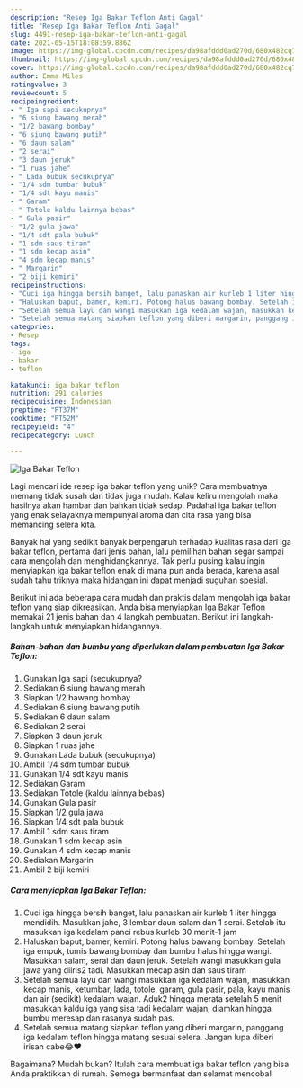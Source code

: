 ```yaml
---
description: "Resep Iga Bakar Teflon Anti Gagal"
title: "Resep Iga Bakar Teflon Anti Gagal"
slug: 4491-resep-iga-bakar-teflon-anti-gagal
date: 2021-05-15T18:08:59.886Z
image: https://img-global.cpcdn.com/recipes/da98afddd0ad270d/680x482cq70/iga-bakar-teflon-foto-resep-utama.jpg
thumbnail: https://img-global.cpcdn.com/recipes/da98afddd0ad270d/680x482cq70/iga-bakar-teflon-foto-resep-utama.jpg
cover: https://img-global.cpcdn.com/recipes/da98afddd0ad270d/680x482cq70/iga-bakar-teflon-foto-resep-utama.jpg
author: Emma Miles
ratingvalue: 3
reviewcount: 5
recipeingredient:
- " Iga sapi secukupnya"
- "6 siung bawang merah"
- "1/2 bawang bombay"
- "6 siung bawang putih"
- "6 daun salam"
- "2 serai"
- "3 daun jeruk"
- "1 ruas jahe"
- " Lada bubuk secukupnya"
- "1/4 sdm tumbar bubuk"
- "1/4 sdt kayu manis"
- " Garam"
- " Totole kaldu lainnya bebas"
- " Gula pasir"
- "1/2 gula jawa"
- "1/4 sdt pala bubuk"
- "1 sdm saus tiram"
- "1 sdm kecap asin"
- "4 sdm kecap manis"
- " Margarin"
- "2 biji kemiri"
recipeinstructions:
- "Cuci iga hingga bersih banget, lalu panaskan air kurleb 1 liter hingga mendidih. Masukkan jahe, 3 lembar daun salam dan 1 serai. Setelab itu masukkan iga kedalam panci rebus kurleb 30 menit-1 jam"
- "Haluskan baput, bamer, kemiri. Potong halus bawang bombay. Setelah iga empuk, tumis bawang bombay dan bumbu halus hingga wangi. Masukkan salam, serai dan daun jeruk. Setelah wangi masukkan gula jawa yang diiris2 tadi. Masukkan mecap asin dan saus tiram"
- "Setelah semua layu dan wangi masukkan iga kedalam wajan, masukkan kecap manis, ketumbar, lada, totole, garam, gula pasir, pala, kayu manis dan air (sedikit) kedalam wajan. Aduk2 hingga merata setelah 5 menit masukkan kaldu iga yang sisa tadi kedalam wajan, diamkan hingga bumbu meresap dan rasanya sudah pas."
- "Setelah semua matang siapkan teflon yang diberi margarin, panggang iga kedalam teflon hingga matang sesuai selera. Jangan lupa diberi irisan cabe😂❤️"
categories:
- Resep
tags:
- iga
- bakar
- teflon

katakunci: iga bakar teflon 
nutrition: 291 calories
recipecuisine: Indonesian
preptime: "PT37M"
cooktime: "PT52M"
recipeyield: "4"
recipecategory: Lunch

---
```



![Iga Bakar Teflon](https://img-global.cpcdn.com/recipes/da98afddd0ad270d/680x482cq70/iga-bakar-teflon-foto-resep-utama.jpg)

Lagi mencari ide resep iga bakar teflon yang unik? Cara membuatnya memang tidak susah dan tidak juga mudah. Kalau keliru mengolah maka hasilnya akan hambar dan bahkan tidak sedap. Padahal iga bakar teflon yang enak selayaknya mempunyai aroma dan cita rasa yang bisa memancing selera kita.



Banyak hal yang sedikit banyak berpengaruh terhadap kualitas rasa dari iga bakar teflon, pertama dari jenis bahan, lalu pemilihan bahan segar sampai cara mengolah dan menghidangkannya. Tak perlu pusing kalau ingin menyiapkan iga bakar teflon enak di mana pun anda berada, karena asal sudah tahu triknya maka hidangan ini dapat menjadi suguhan spesial.


Berikut ini ada beberapa cara mudah dan praktis dalam mengolah iga bakar teflon yang siap dikreasikan. Anda bisa menyiapkan Iga Bakar Teflon memakai 21 jenis bahan dan 4 langkah pembuatan. Berikut ini langkah-langkah untuk menyiapkan hidangannya.

<!--inarticleads1-->

##### Bahan-bahan dan bumbu yang diperlukan dalam pembuatan Iga Bakar Teflon:

1. Gunakan  Iga sapi (secukupnya?
1. Sediakan 6 siung bawang merah
1. Siapkan 1/2 bawang bombay
1. Sediakan 6 siung bawang putih
1. Sediakan 6 daun salam
1. Sediakan 2 serai
1. Siapkan 3 daun jeruk
1. Siapkan 1 ruas jahe
1. Gunakan  Lada bubuk (secukupnya)
1. Ambil 1/4 sdm tumbar bubuk
1. Gunakan 1/4 sdt kayu manis
1. Sediakan  Garam
1. Sediakan  Totole (kaldu lainnya bebas)
1. Gunakan  Gula pasir
1. Siapkan 1/2 gula jawa
1. Siapkan 1/4 sdt pala bubuk
1. Ambil 1 sdm saus tiram
1. Gunakan 1 sdm kecap asin
1. Gunakan 4 sdm kecap manis
1. Sediakan  Margarin
1. Ambil 2 biji kemiri




<!--inarticleads2-->

##### Cara menyiapkan Iga Bakar Teflon:

1. Cuci iga hingga bersih banget, lalu panaskan air kurleb 1 liter hingga mendidih. Masukkan jahe, 3 lembar daun salam dan 1 serai. Setelab itu masukkan iga kedalam panci rebus kurleb 30 menit-1 jam
1. Haluskan baput, bamer, kemiri. Potong halus bawang bombay. Setelah iga empuk, tumis bawang bombay dan bumbu halus hingga wangi. Masukkan salam, serai dan daun jeruk. Setelah wangi masukkan gula jawa yang diiris2 tadi. Masukkan mecap asin dan saus tiram
1. Setelah semua layu dan wangi masukkan iga kedalam wajan, masukkan kecap manis, ketumbar, lada, totole, garam, gula pasir, pala, kayu manis dan air (sedikit) kedalam wajan. Aduk2 hingga merata setelah 5 menit masukkan kaldu iga yang sisa tadi kedalam wajan, diamkan hingga bumbu meresap dan rasanya sudah pas.
1. Setelah semua matang siapkan teflon yang diberi margarin, panggang iga kedalam teflon hingga matang sesuai selera. Jangan lupa diberi irisan cabe😂❤️




Bagaimana? Mudah bukan? Itulah cara membuat iga bakar teflon yang bisa Anda praktikkan di rumah. Semoga bermanfaat dan selamat mencoba!
